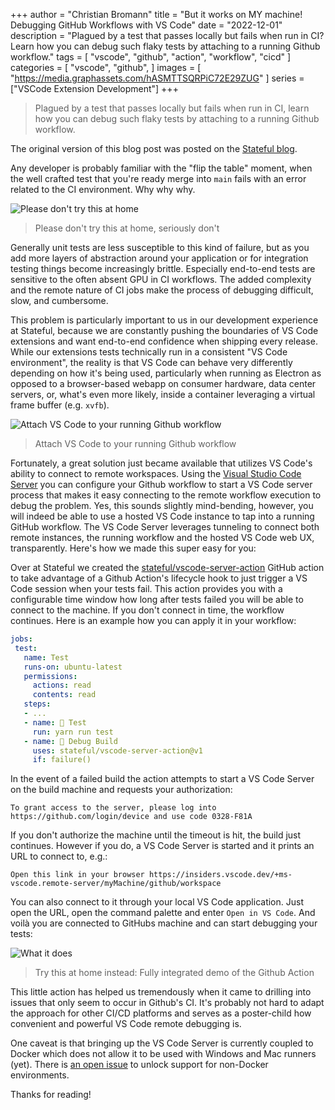 +++
author = "Christian Bromann"
title = "But it works on MY machine! Debugging GitHub Workflows with VS Code"
date = "2022-12-01"
description = "Plagued by a test that passes locally but fails when run in CI? Learn how you can debug such flaky tests by attaching to a running Github workflow."
tags = [
    "vscode",
    "github",
    "action",
    "workflow",
    "cicd"
]
categories = [
    "vscode",
    "github",
]
images = [
    "https://media.graphassets.com/hASMTTSQRPiC72E29ZUG"
]
series = ["VSCode Extension Development"]
+++

> Plagued by a test that passes locally but fails when run in CI, learn how you can debug such flaky tests by attaching to a running Github workflow.

The original version of this blog post was posted on the [Stateful blog](https://www.stateful.com/blog/debugging-github-workflows-with-vs-code).

Any developer is probably familiar with the "flip the table" moment, when the well crafted test that you're ready merge into `main` fails with an error related to the CI environment. Why why why.

![Please don't try this at home](https://media.graphassets.com/Kj8EmL3ZSfRyNlGoHn1w)
> Please don't try this at home, seriously don't

Generally unit tests are less susceptible to this kind of failure, but as you add more layers of abstraction around your application or for integration testing things become increasingly brittle. Especially end-to-end tests are sensitive to the often absent GPU in CI workflows. The added complexity and the remote nature of CI jobs make the process of debugging difficult, slow, and cumbersome.

This problem is particularly important to us in our development experience at Stateful, because we are constantly pushing the boundaries of VS Code extensions and want end-to-end confidence when shipping every release. While our extensions tests technically run in a consistent "VS Code environment", the reality is that VS Code can behave very differently depending on how it's being used, particularly when running as Electron as opposed to a browser-based webapp on consumer hardware, data center servers, or, what's even more likely, inside a container leveraging a virtual frame buffer (e.g. `xvfb`).

![Attach VS Code to your running Github workflow](https://media.graphassets.com/IDN5qA7TfqcVqzhecUPg)
> Attach VS Code to your running Github workflow

Fortunately, a great solution just became available that utilizes VS Code's ability to connect to remote workspaces. Using the [Visual Studio Code Server](https://code.visualstudio.com/docs/remote/vscode-server) you can configure your Github workflow to start a VS Code server process that makes it easy connecting to the remote workflow execution to debug the problem. Yes, this sounds slightly mind-bending, however, you will indeed be able to use a hosted VS Code instance to tap into a running GitHub workflow. The VS Code Server leverages tunneling to connect both remote instances, the running workflow and the hosted VS Code web UX, transparently. Here's how we made this super easy for you:

Over at Stateful we created the [stateful/vscode-server-action](https://github.com/stateful/vscode-server-action) GitHub action to take advantage of a Github Action's lifecycle hook to just trigger a VS Code session when your tests fail. This action provides you with a configurable time window how long after tests failed you will be able to connect to the machine. If you don't connect in time, the workflow continues. Here is an example how you can apply it in your workflow:

```yaml
jobs:
 test:
   name: Test
   runs-on: ubuntu-latest
   permissions:
     actions: read
     contents: read
   steps:
   - ...
   - name: 🧪 Test
     run: yarn run test
   - name: 🐛 Debug Build
     uses: stateful/vscode-server-action@v1
     if: failure()
```

In the event of a failed build the action attempts to start a VS Code Server on the build machine and requests your authorization:

```
To grant access to the server, please log into https://github.com/login/device and use code 0328-F81A
```

If you don't authorize the machine until the timeout is hit, the build just continues. However if you do, a VS Code Server is started and it prints an URL to connect to, e.g.:

```
Open this link in your browser https://insiders.vscode.dev/+ms-vscode.remote-server/myMachine/github/workspace
```

You can also connect to it through your local VS Code application. Just open the URL, open the command palette and enter `Open in VS Code`. And voilà you are connected to GitHubs machine and can start debugging your tests:

![What it does](https://media.graphassets.com/xlXDcFBqT1yT2PMHVWl7)
> Try this at home instead: Fully integrated demo of the Github Action

This little action has helped us tremendously when it came to drilling into issues that only seem to occur in Github's CI. It's probably not hard to adapt the approach for other CI/CD platforms and serves as a poster-child how convenient and powerful VS Code remote debugging is.

One caveat is that bringing up the VS Code Server is currently coupled to Docker which does not allow it to be used with Windows and Mac runners (yet). There is [an open issue](https://github.com/stateful/vscode-server-action/issues/7) to unlock support for non-Docker environments.

Thanks for reading!
